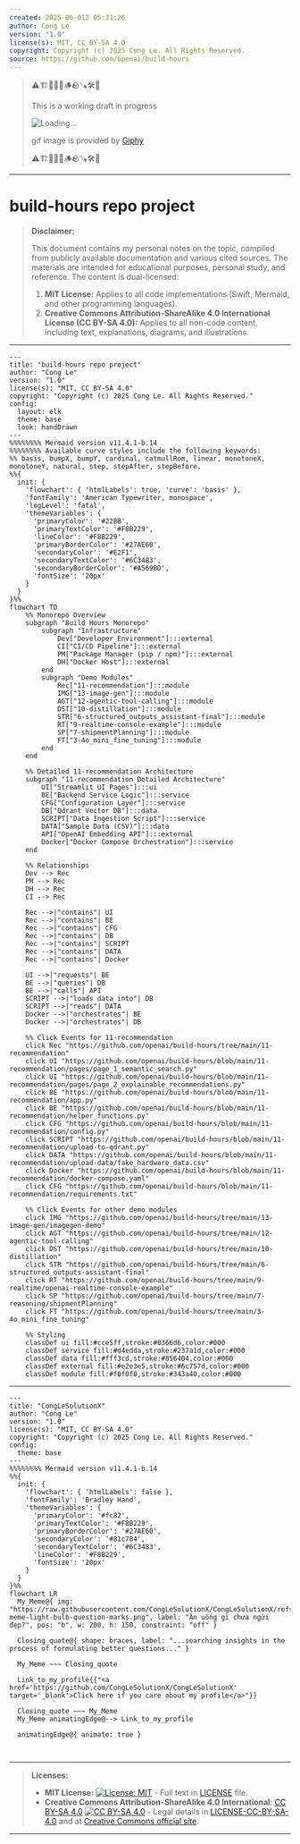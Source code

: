 ```yaml
---
created: 2025-06-012 05:31:26
author: Cong Le
version: "1.0"
license(s): MIT, CC BY-SA 4.0
copyright: Copyright (c) 2025 Cong Le. All Rights Reserved.
source: https://github.com/openai/build-hours
---
```



> ⚠️🏗️🚧🦺🧱🪵🪨🪚🛠️👷
> 
> This is a working draft in progress
> 
> ![Loading...](https://media3.giphy.com/media/v1.Y2lkPTc5MGI3NjExY2tvYWIyOGRpbWZodTQ2YTI2bjQ1eHpoaDY0YTZ3Mms2aWhneHNlYSZlcD12MV9pbnRlcm5hbF9naWZfYnlfaWQmY3Q9Zw/fR6aYF0SUJAeoypyub/giphy.gif)
>
> gif image is provided by [Giphy](https://giphy.com)
> 
> ⚠️🏗️🚧🦺🧱🪵🪨🪚🛠️👷


----


# build-hours repo project
> **Disclaimer:**
>
> This document contains my personal notes on the topic,
> compiled from publicly available documentation and various cited sources.
> The materials are intended for educational purposes, personal study, and reference.
> The content is dual-licensed:
> 1. **MIT License:** Applies to all code implementations (Swift, Mermaid, and other programming languages).
> 2. **Creative Commons Attribution-ShareAlike 4.0 International License (CC BY-SA 4.0):** Applies to all non-code content, including text, explanations, diagrams, and illustrations.
---

```mermaid
---
title: "build-hours repo project"
author: "Cong Le"
version: "1.0"
license(s): "MIT, CC BY-SA 4.0"
copyright: "Copyright (c) 2025 Cong Le. All Rights Reserved."
config:
  layout: elk
  theme: base
  look: handDrawn
---
%%%%%%%% Mermaid version v11.4.1-b.14
%%%%%%%% Available curve styles include the following keywords:
%% basis, bumpX, bumpY, cardinal, catmullRom, linear, monotoneX, monotoneY, natural, step, stepAfter, stepBefore.
%%{
  init: {
    'flowchart': { 'htmlLabels': true, 'curve': 'basis' },
    'fontFamily': 'American Typewriter, monospace',
    'logLevel': 'fatal',
    'themeVariables': {
      'primaryColor': '#22BB',
      'primaryTextColor': '#F8B229',
      'lineColor': '#F8B229',
      'primaryBorderColor': '#27AE60',
      'secondaryColor': '#E2F1',
      'secondaryTextColor': '#6C3483',
      'secondaryBorderColor': '#A569BD',
      'fontSize': '20px'
    }
  }
}%%
flowchart TD
    %% Monorepo Overview
    subgraph "Build Hours Monorepo"
        subgraph "Infrastructure"
            Dev["Developer Environment"]:::external
            CI["CI/CD Pipeline"]:::external
            PM["Package Manager (pip / npm)"]:::external
            DH["Docker Host"]:::external
        end
        subgraph "Demo Modules"
            Rec["11-recommendation"]:::module
            IMG["13-image-gen"]:::module
            AGT["12-agentic-tool-calling"]:::module
            DST["10-distillation"]:::module
            STR["6-structured_outputs_assistant-final"]:::module
            RT["9-realtime-console-example"]:::module
            SP["7-shipmentPlanning"]:::module
            FT["3-4o_mini_fine_tuning"]:::module
        end
    end

    %% Detailed 11-recommendation Architecture
    subgraph "11-recommendation Detailed Architecture"
        UI["Streamlit UI Pages"]:::ui
        BE["Backend Service Logic"]:::service
        CFG["Configuration Layer"]:::service
        DB["Qdrant Vector DB"]:::data
        SCRIPT["Data Ingestion Script"]:::service
        DATA["Sample Data (CSV)"]:::data
        API["OpenAI Embedding API"]:::external
        Docker["Docker Compose Orchestration"]:::service
    end

    %% Relationships
    Dev --> Rec
    PM --> Rec
    DH --> Rec
    CI --> Rec

    Rec -->|"contains"| UI
    Rec -->|"contains"| BE
    Rec -->|"contains"| CFG
    Rec -->|"contains"| DB
    Rec -->|"contains"| SCRIPT
    Rec -->|"contains"| DATA
    Rec -->|"contains"| Docker

    UI -->|"requests"| BE
    BE -->|"queries"| DB
    BE -->|"calls"| API
    SCRIPT -->|"loads data into"| DB
    SCRIPT -->|"reads"| DATA
    Docker -->|"orchestrates"| BE
    Docker -->|"orchestrates"| DB

    %% Click Events for 11-recommendation
    click Rec "https://github.com/openai/build-hours/tree/main/11-recommendation"
    click UI "https://github.com/openai/build-hours/blob/main/11-recommendation/pages/page_1_semantic_search.py"
    click UI "https://github.com/openai/build-hours/blob/main/11-recommendation/pages/page_2_explainable_recommendations.py"
    click BE "https://github.com/openai/build-hours/blob/main/11-recommendation/app.py"
    click BE "https://github.com/openai/build-hours/blob/main/11-recommendation/helper_functions.py"
    click CFG "https://github.com/openai/build-hours/blob/main/11-recommendation/config.py"
    click SCRIPT "https://github.com/openai/build-hours/blob/main/11-recommendation/upload-to-qdrant.py"
    click DATA "https://github.com/openai/build-hours/blob/main/11-recommendation/upload-data/fake_hardware_data.csv"
    click Docker "https://github.com/openai/build-hours/blob/main/11-recommendation/docker-compose.yaml"
    click CFG "https://github.com/openai/build-hours/blob/main/11-recommendation/requirements.txt"

    %% Click Events for other demo modules
    click IMG "https://github.com/openai/build-hours/tree/main/13-image-gen/imagegen-demo"
    click AGT "https://github.com/openai/build-hours/tree/main/12-agentic-tool-calling"
    click DST "https://github.com/openai/build-hours/tree/main/10-distillation"
    click STR "https://github.com/openai/build-hours/tree/main/6-structured_outputs-assistant-final"
    click RT "https://github.com/openai/build-hours/tree/main/9-realtime/openai-realtime-console-example"
    click SP "https://github.com/openai/build-hours/tree/main/7-reasoning/shipmentPlanning"
    click FT "https://github.com/openai/build-hours/tree/main/3-4o_mini_fine_tuning"

    %% Styling
    classDef ui fill:#cce5ff,stroke:#0366d6,color:#000
    classDef service fill:#d4edda,stroke:#237a1d,color:#000
    classDef data fill:#fff3cd,stroke:#856404,color:#000
    classDef external fill:#e2e3e5,stroke:#6c757d,color:#000
    classDef module fill:#f0f0f0,stroke:#343a40,color:#000

```


---

<!-- 
```mermaid
%% Current Mermaid version
info
```  -->


```mermaid
---
title: "CongLeSolutionX"
author: "Cong Le"
version: "1.0"
license(s): "MIT, CC BY-SA 4.0"
copyright: "Copyright (c) 2025 Cong Le. All Rights Reserved."
config:
  theme: base
---
%%%%%%%% Mermaid version v11.4.1-b.14
%%{
  init: {
    'flowchart': { 'htmlLabels': false },
    'fontFamily': 'Bradley Hand',
    'themeVariables': {
      'primaryColor': '#fc82',
      'primaryTextColor': '#F8B229',
      'primaryBorderColor': '#27AE60',
      'secondaryColor': '#81c784',
      'secondaryTextColor': '#6C3483',
      'lineColor': '#F8B229',
      'fontSize': '20px'
    }
  }
}%%
flowchart LR
  My_Meme@{ img: "https://raw.githubusercontent.com/CongLeSolutionX/CongLeSolutionX/refs/heads/main/assets/images/My-meme-light-bulb-question-marks.png", label: "Ăn uống gì chưa ngừi đẹp?", pos: "b", w: 200, h: 150, constraint: "off" }

  Closing_quote@{ shape: braces, label: "...searching insights in the process of formulating better questions..." }
    
  My_Meme ~~~ Closing_quote
    
  Link_to_my_profile{{"<a href='https://github.com/CongLeSolutionX/CongLeSolutionX' target='_blank'>Click here if you care about my profile</a>"}}

  Closing_quote ~~~ My_Meme
  My_Meme animatingEdge@--> Link_to_my_profile
  
  animatingEdge@{ animate: true }



```

---
>**Licenses:**
>
>- **MIT License:**  [![License: MIT](https://img.shields.io/badge/License-MIT-yellow.svg)](LICENSE) - Full text in [LICENSE](LICENSE) file.
>- **Creative Commons Attribution-ShareAlike 4.0 International**: [CC BY-SA 4.0](https://creativecommons.org/licenses/by-sa/4.0/) [![CC BY-SA 4.0](https://licensebuttons.net/l/by-sa/4.0/88x31.png)](https://creativecommons.org/licenses/by-sa/4.0/) - Legal details in [LICENSE-CC-BY-SA-4.0](THE_PAST/LICENSE-CC-BY-SA-4.0) and at [Creative Commons official site](https://creativecommons.org/licenses/by-sa/4.0/).
>
---